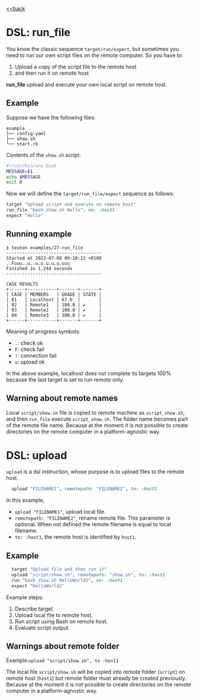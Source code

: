 [<<back](README.md)

# DSL: run_file

You know the classic sequence `target/run/expect`, but sometimes you need to run our own script files on the remote computer. So you have to:

1. Upload a copy of the script file to the remote host
2. and then run it on remote host

**run_file** upload and execute your own local script on remote host.

## Example

Suppose we have the following files:
```
example
├── config.yaml
├── show.sh
└── start.rb
```

Contents of the `show.sh` script:
```bash
#!/usr/bin/env bash
MESSAGE=$1
echo $MESSAGE
exit 0
```

Now we will define the `target/run_file/expect` sequence as follows:

```ruby
target "Upload script and execute on remote host"
run_file "bash show.sh Hello", on: :host1
expect "Hello"
```

## Running example

```
❯ teuton examples/27-run_file
------------------------------------
Started at 2023-07-08 09:10:13 +0100
..Fuuu..u..u.u.u.u.u.uuu
Finished in 1.244 seconds
------------------------------------

CASE RESULTS
+------+-----------+-------+-------+
| CASE | MEMBERS   | GRADE | STATE |
| 01   | Localhost | 67.0  |       |
| 02   | Remote1   | 100.0 | ✔     |
| 03   | Remote2   | 100.0 | ✔     |
| 04   | Remote3   | 100.0 | ✔     |
+------+-----------+-------+-------+
```

Meaning of progress symbols:
* `.`: check ok
* `F`: check fail
* `!`: connection fail
* `u`: upload ok

In the above example, localhost does not complete its targets 100% because the last target is set to run remote only.

## Warning about remote names

Local `script/show.sh` file is copied to remote machine as `script_show.sh`, and then `run_file` execute `script_show.sh`. The folder name becomes part of the remote file name. Because at the moment it is not possible to create directories on the remote computer in a platform-agnostic way.

# DSL: upload

`upload` is a dsl instruction, whose purpose is to upload files to the remote host.

```ruby
  upload "FILENAME1", remotepath: "FILENAME2", to: :host1
```

In this example,
* `upload "FILENAME1"`, upload local file.
* `remotepath: "FILENAME2"`, rename remote file. This parameter is optional. When not defined the remote filename is equal to local filename.
* `to: :host1`, the remote host is identified by `host1`.

## Example

```ruby
  target "Upload file and then run it"
  upload "script/show.sh", remotepath: "show.sh", to: :host1
  run "bash show.sh HelloWorld2", on: :host1
  expect "HelloWorld2"
```

Example steps:
1. Describe target.
2. Upload local file to remote host.
3. Run script using Bash on remote host.
4. Evaluate script output.

## Warnings about remote folder

Example:`upload "script/show.sh", to :host1`

The local file `script/show.sh` will be copied into remote folder (`script`) on remote host (`host1`) but remote folder must already be created previously. Because at the moment it is not possible to create directories on the remote computer in a platform-agnostic way.
